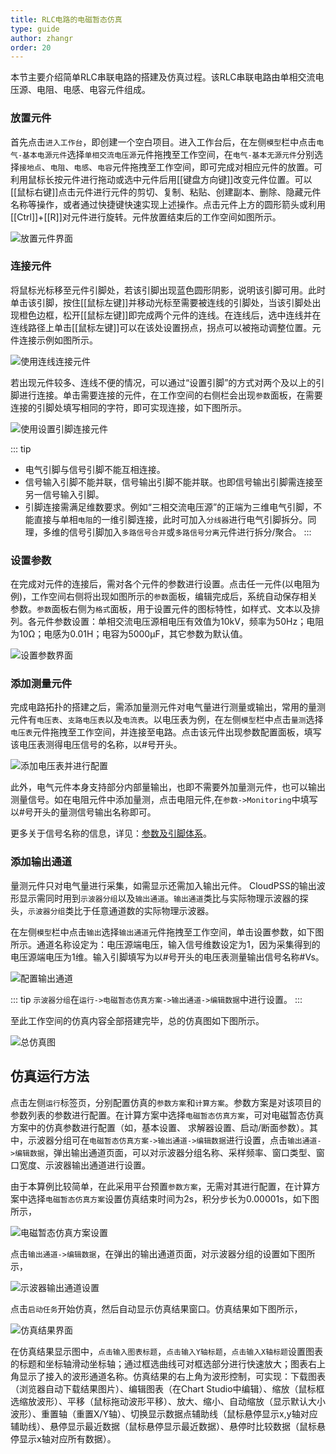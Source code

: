 ```yaml
---
title: RLC电路的电磁暂态仿真
type: guide
author: zhangr
order: 20
---
```



本节主要介绍简单RLC串联电路的搭建及仿真过程。该RLC串联电路由单相交流电压源、电阻、电感、电容元件组成。

### 放置元件

首先点击`进入工作台`，即创建一个空白项目。进入工作台后，在左侧`模型`栏中点击`电气-基本电源元件`选择`单相交流电压源`元件拖拽至工作空间，在`电气-基本无源元件`分别选择`接地点`、`电阻`、`电感`、`电容`元件拖拽至工作空间，即可完成对相应元件的放置。可利用鼠标长按元件进行拖动或选中元件后用[[键盘方向键]]改变元件位置。可以[[鼠标右键]]点击元件进行元件的剪切、复制、粘贴、创建副本、删除、隐藏元件名称等操作，或者通过快捷键快速实现上述操作。点击元件上方的圆形箭头或利用[[Ctrl]]+[[R]]对元件进行旋转。元件放置结束后的工作空间如图所示。

![放置元件界面](./放置元件界面n.png "放置元件界面")

### 连接元件

将鼠标光标移至元件引脚处，若该引脚出现蓝色圆形阴影，说明该引脚可用。此时单击该引脚，按住[[鼠标左键]]并移动光标至需要被连线的引脚处，当该引脚处出现橙色边框，松开[[鼠标左键]]即完成两个元件的连线。在连线后，选中连线并在连线路径上单击[[鼠标左键]]可以在该处设置拐点，拐点可以被拖动调整位置。元件连接示例如图所示。

![使用连线连接元件](./连接元件5.png "连接元件界面")

若出现元件较多、连线不便的情况，可以通过“设置引脚”的方式对两个及以上的引脚进行连接。单击需要连接的元件，在工作空间的右侧栏会出现`参数`面板，在需要连接的引脚处填写相同的字符，即可实现连接，如下图所示。

![使用设置引脚连接元件](./使用设置引脚连接元件n.png "连接元件界面")

::: tip
+ 电气引脚与信号引脚不能互相连接。
+ 信号输入引脚不能并联，信号输出引脚不能并联。也即信号输出引脚需连接至另一信号输入引脚。
+ 引脚连接需满足维数要求。例如“三相交流电压源”的正端为三维电气引脚，不能直接与单相`电阻`的一维引脚连接，此时可加入`分线器`进行电气引脚拆分。同理，多维的信号引脚加入`多路信号合并`或`多路信号分离`元件进行拆分/聚合。
:::

### 设置参数

在完成对元件的连接后，需对各个元件的参数进行设置。点击任一元件(以电阻为例)，工作空间右侧将出现如图所示的`参数`面板，编辑完成后，系统自动保存相关参数。`参数`面板右侧为`格式`面板，用于设置元件的图标特性，如样式、文本以及排列。各元件参数设置：单相交流电压源相电压有效值为10kV，频率为50Hz；电阻为10Ω；电感为0.01H；电容为5000μF，其它参数为默认值。

![设置参数界面](./设置参数界面n.png "设置参数界面")

### 添加测量元件

完成电路拓扑的搭建之后，需添加量测元件对电气量进行测量或输出，常用的量测元件有`电压表`、`支路电压表`以及`电流表`。以电压表为例，在左侧`模型`栏中点击`量测`选择`电压表`元件拖拽至工作空间，并连接至电路。点击该元件出现参数配置面板，填写该电压表测得电压信号的名称，以#号开头。

![添加电压表并进行配置](./添加电压表并进行配置n.png "添加量测界面")

此外，电气元件本身支持部分内部量输出，也即不需要外加量测元件，也可以输出测量信号。如在电阻元件中添加量测，点击电阻元件,在`参数->Monitoring`中填写以#号开头的量测信号输出名称即可。

更多关于信号名称的信息，详见：[参数及引脚体系](/docs/zh-hans/EMTLab/SimStudio/basic/parameterSystem/index.md)。

### 添加输出通道

量测元件只对电气量进行采集，如需显示还需加入输出元件。 CloudPSS的输出波形显示需同时用到`示波器分组`以及`输出通道`。`输出通道`类比与实际物理示波器的探头，`示波器分组`类比于任意通道数的实际物理示波器。

在左侧`模型`栏中点击`输出`选择`输出通道`元件拖拽至工作空间，单击设置参数，如下图所示。通道名称设定为：电压源端电压，输入信号维数设定为1，因为采集得到的电压源端电压为1维。输入引脚填写为以#号开头的电压表测量输出信号名称#Vs。

![配置输出通道](./配置输出通道n.png "配置输出通道")

::: tip
`示波器分组`在`运行->电磁暂态仿真方案->输出通道->编辑数据`中进行设置。
:::

至此工作空间的仿真内容全部搭建完毕，总的仿真图如下图所示。

![总仿真图](./总仿真图n.png "总仿真图")

## 仿真运行方法

点击左侧`运行`标签页，分别配置仿真的`参数方案`和`计算方案`。参数方案是对该项目的参数列表的参数进行配置。在计算方案中选择`电磁暂态仿真方案`，可对电磁暂态仿真方案中的仿真参数进行配置（如，基本设置、 求解器设置、启动/断面参数）。其中，示波器分组可在`电磁暂态仿真方案->输出通道->编辑数据`进行设置，点击`输出通道->编辑数据`，弹出输出通道页面，可以对示波器分组名称、采样频率、窗口类型、窗口宽度、示波器输出通道进行设置。

由于本算例比较简单，在此采用平台预置`参数方案`，无需对其进行配置，在计算方案中选择`电磁暂态仿真方案`设置仿真结束时间为2s，积分步长为0.00001s，如下图所示，

![电磁暂态仿真方案设置](./电磁暂态仿真方案设置n.png "电磁暂态仿真方案设置")

点击`输出通道->编辑数据`，在弹出的输出通道页面，对示波器分组的设置如下图所示，

![示波器输出通道设置](./示波器分组.png "示波器输出通道设置")

点击`启动任务`开始仿真，然后自动显示仿真结果窗口。仿真结果如下图所示，

![仿真结果界面](./仿真结果界面n.png "仿真结果界面")

在仿真结果显示图中，`点击输入图表标题`，`点击输入Y轴标题`，`点击输入X轴标题`设置图表的标题和坐标轴滑动坐标轴；通过框选曲线可对框选部分进行快速放大；图表右上角显示了接入的波形通道名称。仿真结果的右上角为波形控制，可实现：下载图表（浏览器自动下载结果图片）、编辑图表（在Chart Studio中编辑）、缩放（鼠标框选缩放波形）、平移（鼠标拖动波形平移）、放大、缩小、自动缩放（显示默认大小波形）、重置轴（重置X/Y轴）、切换显示数据点辅助线（鼠标悬停显示x,y轴对应辅助线）、悬停显示最近数据（鼠标悬停显示最近数据）、悬停时比较数据（鼠标悬停显示x轴对应所有数据）。
